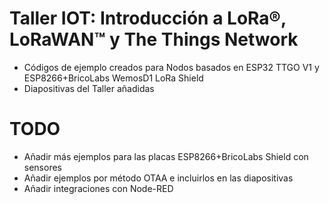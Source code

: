 # Taller IOT: Introducción a LoRa®, LoRaWAN™ y The Things Network
 - Códigos de ejemplo creados para Nodos basados en ESP32 TTGO V1 y ESP8266+BricoLabs WemosD1 LoRa Shield
 - Diapositivas del Taller añadidas
 
 # TODO
 
 - Añadir más ejemplos para las placas ESP8266+BricoLabs Shield con sensores
 - Añadir ejemplos por método OTAA e incluirlos en las diapositivas
 - Añadir integraciones con Node-RED
